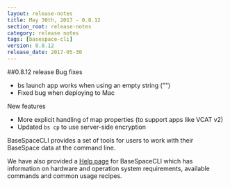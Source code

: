 ```yaml
---
layout: release-notes
title: May 30th, 2017 - 0.8.12
section_root: release-notes
category: release notes
tags: [basespace-cli]
version: 0.8.12
release_date: 2017-05-30
---
```


##0.8.12 release
Bug fixes

- bs launch app works when using an empty string ("")
- Fixed bug when deploying to Mac

New features

- More explicit handling of map properties (to support apps like VCAT v2)
- Updated `bs cp` to use server-side encryption

BaseSpaceCLI provides a set of tools for users to work with their BaseSpace data at the command line.

We have also provided a [Help page](https://help.basespace.illumina.com/articles/descriptive/basespace-cli/) for BaseSpaceCLI which has information on hardware and operation system requirements, available commands and common usage recipes.

